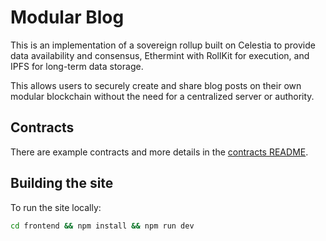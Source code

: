 # Modular Blog

This is an implementation of a sovereign rollup built on Celestia to provide data availability and consensus, Ethermint with RollKit for execution, and IPFS for long-term data storage.

This allows users to securely create and share blog posts on their own modular blockchain without the need for a centralized server or authority.

## Contracts

There are example contracts and more details in the [contracts README](./contracts/README.md).

## Building the site

To run the site locally:

```sh
cd frontend && npm install && npm run dev
```